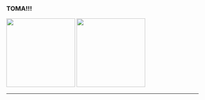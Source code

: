 ### TOMA!!!

<div>
<img height="180em"  src="https://github-readme-stats.vercel.app/api?username=theylorantunes&show_icons=true&theme=synthwave"/>  
<img height="180em" src="https://github-readme-stats.vercel.app/api/top-langs/?username=theylorantunes&hide_progress=true&theme=synthwave"/>
</div>

  ________________________________________________________________________


